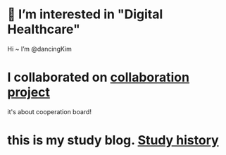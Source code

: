 # 👀 I’m interested in "Digital Healthcare"
Hi ~ I’m @dancingKim

# I collaborated on [collaboration project](https://github.com/myMSA/cooperation)
it's about cooperation board!

# this is my study blog. [Study history](https://velog.io/@iamloved5959)

<!---
dancingKim/dancingKim is a ✨ special ✨ repository because its `README.md` (this file) appears on your GitHub profile.
You can click the Preview link to take a look at your changes.
--->
